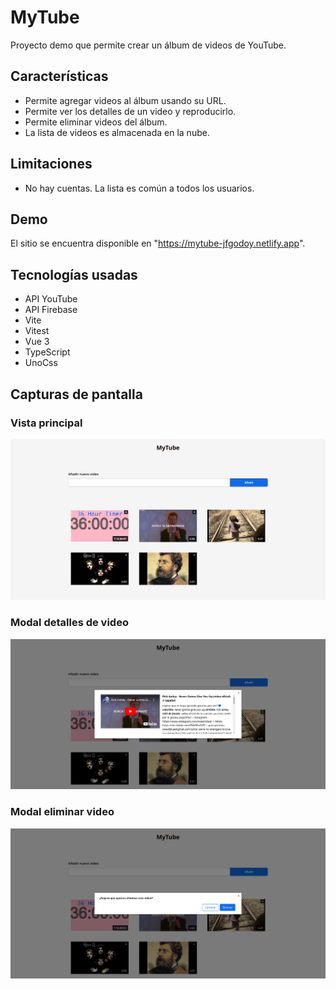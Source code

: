 # MyTube

Proyecto demo que permite crear un álbum de videos de YouTube.

## Características

- Permite agregar videos al álbum usando su URL.
- Permite ver los detalles de un video y reproducirlo.
- Permite eliminar videos del álbum.
- La lista de videos es almacenada en la nube.

## Limitaciones

- No hay cuentas. La lista es común a todos los usuarios.

## Demo

El sitio se encuentra disponible en "https://mytube-jfgodoy.netlify.app".

## Tecnologías usadas

- API YouTube
- API Firebase
- Vite
- Vitest
- Vue 3
- TypeScript
- UnoCss

## Capturas de pantalla

### Vista principal

![image](docs/screenshots/home.png)

### Modal detalles de video

![image](docs/screenshots/modal-details.png)

### Modal eliminar video

![image](docs/screenshots/modal-delete.png)
